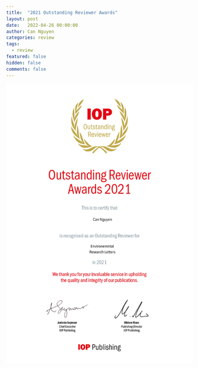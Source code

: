 ```yaml
---
title:  "2021 Outstanding Reviewer Awards"
layout: post
date:   2022-04-26 00:00:00
author: Can Nguyen
categories: review
tags: 
  - review
featured: false
hidden: false
comments: false
---
```



<img src="/assets/images/2022/2022-04-26-Outstanding-Reviewer-Award.jpg" width="650" height="750"/>
